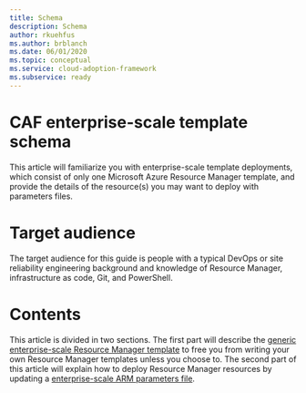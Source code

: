```yaml
---
title: Schema
description: Schema
author: rkuehfus
ms.author: brblanch
ms.date: 06/01/2020
ms.topic: conceptual
ms.service: cloud-adoption-framework
ms.subservice: ready
---
```


# CAF enterprise-scale template schema

This article will familiarize you with enterprise-scale template deployments, which consist of only one Microsoft Azure Resource Manager template, and provide the details of the resource(s) you may want to deploy with parameters files.

# Target audience

The target audience for this guide is people with a typical DevOps or site reliability engineering background and knowledge of Resource Manager, infrastructure as code, Git, and PowerShell.

# Contents

This article is divided in two sections. The first part will describe the [generic enterprise-scale Resource Manager template](./template-schema.md) to free you from writing your own Resource Manager templates unless you choose to. The second part of this article will explain how to deploy Resource Manager resources by updating a [enterprise-scale ARM parameters file](./parameters-schema.md).
